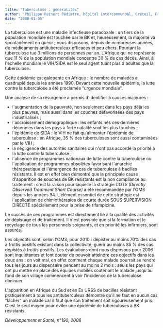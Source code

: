 ```yaml
---
title: "Tuberculose : généralités"
author: "Philippe Reinert Pédiatre, hôpital intercommunbal, Créteil, France"
date: "2008-01-05"
---
```


La tuberculose est une maladie infectieuse paradoxale : un tiers de la population mondiale est touchée par le BK et, heureusement, la majorité va spontanément en guérir ; nous disposons, depuis de nombreuses années, de médicaments antituberculeux efficaces et peu chers. Pourtant la tuberculose tue 3 millions de personnes par an. L'Afrique qui ne représente que 11 % de la population mondiale concentre 30 % de ces décès. Ainsi, à l'échelle mondiale le VIH/SIDA est le seul agent tuant plus d'adultes que la tuberculose..

Cette épidémie est galopante en Afrique : le nombre de malades a quadruplé depuis les années 1990. Devant cette nouvelle épidémie, la lutte contre la tuberculose a été proclamée "urgence mondiale".

Une analyse de sa résurgence a permis d'identifier 5 causes majeures :

- l'augmentation de la pauvreté, non seulement dans les pays déjà les plus pauvres, mais aussi dans les couches défavorisées des pays industrialisés ;
- l'accroissement démographique : les enfants nés ces dernières décennies dans les pays à forte natalité sont les plus touchés ;
- l'épidémie de SIDA : le VIH ne fait qu'alimenter l'épidémie de tuberculose : en Afrique, 35 % des tuberculoses sont aussi contaminées par le VIH ;
- la négligence des autorités sanitaires qui n'ont pas accordé la priorité à la lutte contre la tuberculose ;
- l'absence de programmes nationaux de lutte contre la tuberculose ou l'application de pro­grammes obsolètes favorisant l'anarchie thérapeutique et l'émergence de cas de tubercu­lose à bacilles résistants. Il est en effet bien démontré que la principale cause d'apparition de souches de BK résistants est la non compliance au traitement : c'est la raison pour laquelle la stratégie DOTS *(Directly Observed Treatment Short Course)* a été recom­mandée par l'OMS depuis les années 94. L'élément essentiel de cette stratégie est l'application de chimiothérapies de courte durée SOUS SUPERVISION DIRECTE spécialement pour la prise de rifampicine.

Le succès de ces programmes est directement lié à la qualité des activités de dépistage et de traitement. Il n'est possible que si la formation et le recyclage de tous les personnels soignants, et en priorité les infirmiers, sont assurés.

Les objectifs sont, selon l'OMS, pour 2010 : dépister au moins 70% des cas à frottis positifs existant dans la collectivité, guérir au moins 85 % des cas dépistés à frottis positifs. Les évaluations dont nous disposons pour 2006 sont inquiétantes et font douter de pouvoir atteindre ces objectifs dans les deux ans : on voit mal, en effet comment chaque malade pourrait se rendre tous les jours au dispensaire pendant au moins 2 mois : seuls les pays qui ont pu mettre en place des équipes mobiles soutenant le malade jusqu'au fond de son village commencent à voir l'incidence de la tuberculose diminuer.

L'apparition en Afrique du Sud et en Ex URSS de bacilles résistant pratiquement à tous les antituberculeux démontre qu'il ne faut en aucun cas "lâcher" un malade car il faut que son traitement soit rigoureusement pris. C'est le seul moyen pour éviter une épidémie de tuberculoses à BK résistants.

*Développement et Santé, n°190, 2008*
